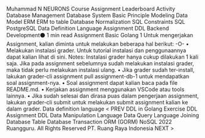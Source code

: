 
Muhammad N
NEURONS Course Assignment Leaderboard Activity
Database Management
Database System
Basic Principle Modeling
Data Model
ERM
ERM to table
Database Normalization
SQL Constraints
SQL
PostgreSQL
Data Definition Language
Assignment DDL
Backend Development⚫ 1 min read
Assignment Basic Golang 1
Untuk mengerjakan Assignment, kalian diminta untuk melakukan beberapa hal berikut:
-O-
• Melakukan instalasi grader. Untuk tutorial instalasi dan penggunaannya dapat kalian lihat di sini.
Notes: Instalasi grader hanya cukup dilakukan 1 kali saja. Jika pada assignment sebelumnya sudah melakukan instalasi grader, maka tidak perlu melakukan instalasi ulang.
• Jika grader sudah ter-install, lakukan grader-cli assignment pull assignment-db-1 untuk mendapatkan soal assignment-nya.
• Soal assignment dapat kalian baca pada file README.md.
• Kerjakan assignment menggunakan VSCode atau tools lainnya.
• Jika sudah selesai dan dirasa puas dalam pengerjaan assignment, lakukan grader-cli submit untuk melakukan submit assignment kalian ke dalam grader.
Data definition language
< PREV
DDL in Golang
Exercise DDL
Assignment DDL
Data Manipulation Language
Data Query Language
Joining Database Table
Database Transaction
ORM (GORM)
NoSQL
2022 Ruangguru. All Rights Reserved PT. Ruang Raya Indonesia
NEXT >